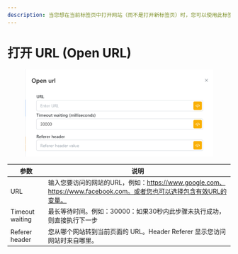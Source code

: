```yaml
---
description: 当您想在当前标签页中打开网站（而不是打开新标签页）时，您可以使用此标签页。
---
```


# 打开 URL (Open URL)

<figure><img src="../../.gitbook/assets/image (128) (1).png" alt=""><figcaption></figcaption></figure>

| 参数              | 说明                                                                                   |
| --------------- | ------------------------------------------------------------------------------------ |
| URL             | 输入您要访问的网站的URL，例如：https://www.google.com、https://www.facebook.com。或者您也可以选择包含有效URL的变量。 |
| Timeout waiting | 最长等待时间。例如：30000：如果30秒内此步骤未执行成功，则直接执行下一步                                              |
| Referer header  | 您从哪个网站转到当前页面的 URL。Header Referer 显示您访问网站时来自哪里。                                       |
